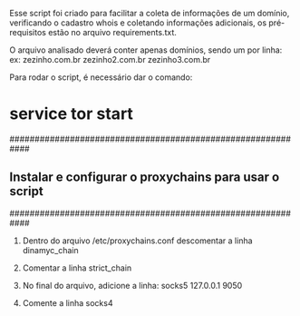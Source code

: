   Esse script foi criado para facilitar a coleta de
informações de um domínio, verificando o cadastro whois e
coletando informações adicionais, os pré-requisitos estão no
arquivo requirements.txt.


O arquivo analisado deverá conter apenas domínios, sendo um por linha:
  ex: zezinho.com.br
      zezinho2.com.br
      zezinho3.com.br
      
Para rodar o script, é necessário dar o comando:
 # service tor start
 
 



############################################################
## Instalar e configurar o proxychains para usar o script ##
############################################################


1) Dentro do arquivo /etc/proxychains.conf descomentar a linha 
dinamyc_chain

2) Comentar a linha strict_chain

3) No final do arquivo, adicione a linha: 
 socks5 127.0.0.1 9050

4) Comente a linha socks4
